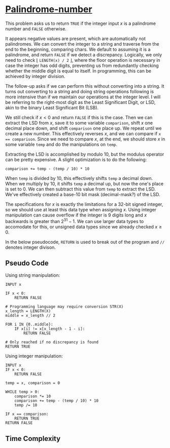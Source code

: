 # [Palindrome-number]("https://leetcode.com/problems/palindrome-number")

This problem asks us to return `TRUE` if the integer input $x$ is a palindrome number and `FALSE` otherwise.

It appears negative values are present, which are automatically not palindromes. We can convert the integer to a string and traverse from the end to the beginning, comparing chars. We default to assuming it is a palindrome, and return `FALSE` if we detect a discrepancy. Logically, we only need to check $\lfloor$ `LENGTH(x) / 2` $\rfloor$, where the floor operation is necessary in case the integer has odd digits, preventing us from redundantly checking whether the middle digit is equal to itself. In programming, this can be achieved by integer division.

The follow-up asks if we can perform this without converting into a string. It turns out converting to a string and doing string operations following is more intensive than if we maintain our operations at the integer level. I will be referring to the right-most digit as the Least Significant Digit, or LSD, akin to the binary Least Significant Bit (LSB).

We still check if $x < 0$ and return `FALSE` if this is the case. Then we can extract the LSD from $x$, save it to some variable `comparison`, shift $x$ one decimal place down, and shift `comparison` one place up. We repeat until we create a new number. This effectively reverses $x$, and we can compare if `x == comparison`. Since we need to compare $x$, at the end, we should store $x$ in some variable `temp` and do the manipulations on `temp`.

Extracting the LSD is accomplished by modulo $10$, but the modulus operator can be pretty expensive. A slight optimization is to do the following:

`comparison += temp - (temp / 10) * 10`

When `temp` is divided by $10$, this effectively shifts `temp` a decimal down. When we multiply by $10$, it shifts `temp` a decimal up, but now the one's place is set to $0$. We can then subtract this value from `temp` to extract the LSD. We've effectively created a base-$10$ bit mask (decimal-mask?) of the LSD.

The specifications for $x$ is exactly the limitations for a 32-bit signed integer, so we should use at least this data type when assigning $x$. Using integer manipulation can cause overflow if the integer is $9$ digits long and $x$ backwards is greater than $2^{31}-1$. We can use larger data types to accomodate for this, or unsigned data types since we already checked $x \geq 0$.

In the below pseudocode, `RETURN` is used to break out of the program and `//` denotes integer divison.

## Pseudo Code
Using string manipulation:
```
INPUT x

IF x < 0:
    RETURN FALSE

# Programming language may require conversion STR(X)
x_length = LENGTH(X)
middle = x_length // 2

FOR i IN {0..middle}:
    IF x[i] != x[x_length - 1 - i]:
        RETURN FALSE

# Only reached if no discrepancy is found
RETURN TRUE
```
Using integer manipulation:
```
INPUT x
IF x < 0:
    RETURN FALSE

temp = x, comparison = 0

WHILE temp > 0:
    comparison *= 10
    comparison += temp - (temp / 10) * 10
    temp /= 10
    
IF x == comparison:
    RETURN TRUE
RETURN FALSE
```

## Time Complexity

